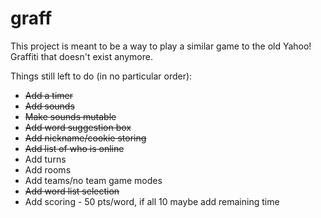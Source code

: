 # graff

This project is meant to be a way to play a similar game to the old Yahoo! Graffiti that doesn't exist anymore.

Things still left to do (in no particular order):
  * ~~Add a timer~~
  * ~~Add sounds~~
  * ~~Make sounds mutable~~
  * ~~Add word suggestion box~~
  * ~~Add nickname/cookie storing~~
  * ~~Add list of who is online~~
  * Add turns
  * Add rooms
  * Add teams/no team game modes
  * ~~Add word list selection~~
  * Add scoring - 50 pts/word, if all 10 maybe add remaining time
